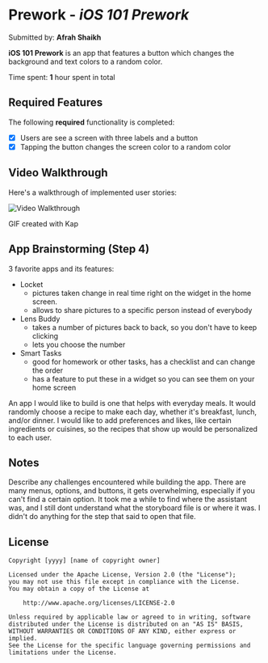 # Prework - *iOS 101 Prework*

Submitted by: **Afrah Shaikh**

**iOS 101 Prework** is an app that features a button which changes the background and text colors to a random color.

Time spent: **1** hour spent in total

## Required Features

The following **required** functionality is completed:

- [X] Users are see a screen with three labels and a button
- [X] Tapping the button changes the screen color to a random color
 
## Video Walkthrough

Here's a walkthrough of implemented user stories:

<img src='' title='Video Walkthrough' width='' alt='Video Walkthrough' />

GIF created with Kap 

## App Brainstorming (Step 4)
3 favorite apps and its features:
- Locket
  - pictures taken change in real time right on the widget in the home screen.
  - allows to share pictures to a specific person instead of everybody
- Lens Buddy
  - takes a number of pictures back to back, so you don't have to keep clicking
  - lets you choose the number
- Smart Tasks
  - good for homework or other tasks, has a checklist and can change the order
  - has a feature to put these in a widget so you can see them on your home screen
 
An app I would like to build is one that helps with everyday meals. It would randomly choose a recipe to make each day, whether it's breakfast, lunch, and/or dinner. I would like to add preferences and likes, like certain ingredients or cuisines, so the recipes that show up would be personalized to each user.

## Notes

Describe any challenges encountered while building the app.
There are many menus, options, and buttons, it gets overwhelming, especially if you can't find a certain option. It took me a while to find where the assistant was, and I still dont understand what the storyboard file is or where it was. I didn't do anything for the step that said to open that file.
## License

    Copyright [yyyy] [name of copyright owner]

    Licensed under the Apache License, Version 2.0 (the "License");
    you may not use this file except in compliance with the License.
    You may obtain a copy of the License at

        http://www.apache.org/licenses/LICENSE-2.0

    Unless required by applicable law or agreed to in writing, software
    distributed under the License is distributed on an "AS IS" BASIS,
    WITHOUT WARRANTIES OR CONDITIONS OF ANY KIND, either express or implied.
    See the License for the specific language governing permissions and
    limitations under the License.
